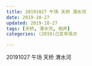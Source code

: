 ```yaml
---
title: 20191027 午场 天桥 渭水河
date: 2019-10-27
updated: 2019-10-27
tags: [天桥, 渭水河, 相声]
categories: (2019)己亥年场次

---
```


20191027 午场 天桥 渭水河

